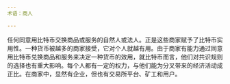 ```yaml
---
术语：商人

---
```

任何同意用比特币交换商品或服务的自然人或法人。正是这些商家赋予了比特币实用性。一种货币被越多的商家接受，它对个人就越有用。由于商家有能力通过同意用比特币兑换商品和服务来决定一种货币的效用，就比特币而言，他们对共识规则的选择也有重大影响。每个人都有一定的权力，与他们能为分叉带来的经济活动成正比。在商家中，显然有企业，但也有交易所平台、矿工和用户。